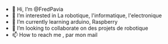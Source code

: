- 👋 Hi, I’m @FredPavia
- 👀 I’m interested in La robotique, l'informatique, l'electronique
- 🌱 I’m currently learning arduino, Raspberry
- 💞️ I’m looking to collaborate on des projets  de robotique
- 📫 How to reach me , par mon mail

<!---
FredPavia/FredPavia is a ✨ special ✨ repository because its `README.md` (this file) appears on your GitHub profile.
You can click the Preview link to take a look at your changes.
--->
